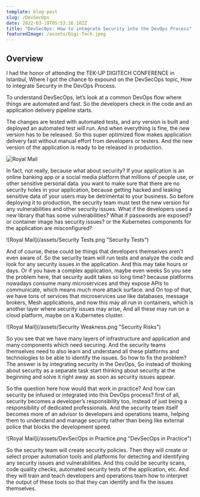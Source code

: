 ```yaml
---
template: blog-post
slug: /DevSecOps
date: 2022-03-19T05:53:16.102Z
title: "DevSecOps: How to integrate Security into the DevOps Process"
featuredImage: /assets/Digi-Tech.jpeg
---
```


## Overview
I had the honor of attending the TEK-UP DIGITECH CONFERENCE in Istanbul, 
Where I got the chance to expound on the DevSecOps topic, How to integrate Security in the DevOps Process.

To understand DevSecOps, let’s look at a common DevOps flow where things are automated and fast. 
So the developers check in the code and an application delivery pipeline starts.

The changes are tested with automated tests, and any version is built and deployed an automated test will run.
And when everything is fine, the new version has to be released.
So this super optimized flow makes application delivery fast without manual effort from developers or testers.
And the new version of the application is ready to be released in production.

![Royal Mail](/assets/Pipeline.png "Pipline CI/CD")

In fact, not really, because what about security?
If your application is an online banking app or a social media platform that millions of people use, or other sensitive personal data.
you want to make sure that there are no security holes in your application, because getting hacked and leaking sensitive data of your users
may be detrimental to your business.
So before deploying it to production, the security team must test the new version for any vulnerabilities and other security issues.
What if the developers used a new library that has some vulnerabilities?
What if passwords are exposed? or container image has security issues?
or the Kubernetes components for the application are misconfigured?

![Royal Mail](/assets/Security Tests.png "Security Tests")

And of course, these could be things that developers themselves aren’t even aware of. 
So the security team will run tests and analyze the code and look
for any security issues in the application. And this may take hours or days.
Or if you have a complex application, maybe even weeks
So you see the problem here, that security audit takes so long time?
because platforms nowadays consume many microservices
and they expose APIs to communicate, which means much more attack surface. 
and On top of that, we have tons of services that microservices use like databases, message brokers, Mesh applications,
and now this may all run in containers, which is another layer where security issues may arise, And all these may run on a
cloud platform, maybe on a Kubernetes cluster.

![Royal Mail](/assets/Security Weakness.png "Security Risks")

So you see that we have many layers of infrastructure and application
and many components which need securing. And the security teams themselves need to also learn and understand all these platforms and technologies to be able to identify the issues.
So how to fix the problem?
The answer is by integrating security in the DevOps,
So instead of thinking about security as a separate task start thinking about security at the beginning and solve it right away as soon as security issues appear.

So the question here how would that work in practice?
And how can security be infused or integrated into this DevOps process?
first of all, security becomes a developer’s responsibility too, instead of just being a responsibility of dedicated professionals.
And the security team itself becomes more of an advisor to developers and operations teams, helping them to understand and
manage security rather than being like external police that blocks the development speed.

![Royal Mail](/assets/DevSecOps in Practice.png "DevSecOps in Practice")

So the security team will create security policies. Then they will create or select proper automation tools and platforms for detecting and identifying any security issues and vulnerabilities.
And this could be security scans, code quality checks, automated security tests of the application, etc.
And they will train and teach developers and operations team how to interpret the output of these tools so that they can identify and fix the issues themselves.
